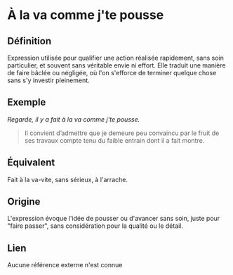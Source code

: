 # À la va comme j'te pousse

## Définition

Expression utilisée pour qualifier une action réalisée rapidement, sans soin particulier, et souvent sans véritable envie ni effort. Elle traduit une manière de faire bâclée ou négligée, où l'on s'efforce de terminer quelque chose sans s'y investir pleinement.

## Exemple

_Regarde, il y a fait à la va comme j'te pousse._
> Il convient d’admettre que je demeure peu convaincu par le fruit de ses travaux compte tenu du faible entrain dont il a fait montre.

## Équivalent

Fait à la va-vite, sans sérieux, à l'arrache.

## Origine

L'expression évoque l'idée de pousser ou d'avancer sans soin, juste pour "faire passer", sans considération pour la qualité ou le détail.

## Lien

Aucune référence externe n'est connue
